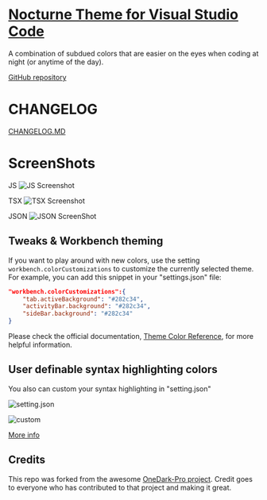 # [Nocturne Theme for Visual Studio Code](https://github.com/joeynguyen/nocturne-theme-vscode)

A combination of subdued colors that are easier on the eyes when coding at night (or anytime of the day).

[GitHub repository](https://github.com/joeynguyen/nocturne-theme-vscode)


# CHANGELOG

[CHANGELOG.MD](CHANGELOG.md)

# ScreenShots

JS
![JS Screenshot](https://raw.githubusercontent.com/joeynguyen/nocturne-theme-vscode/master/static/js.jpg)

TSX
![TSX Screenshot](https://raw.githubusercontent.com/joeynguyen/nocturne-theme-vscode/master/static/tsx.jpg)

JSON
![JSON ScreenShot](https://raw.githubusercontent.com/joeynguyen/nocturne-theme-vscode/master/static/json.jpg)

## Tweaks & Workbench theming

If you want to play around with new colors, use the setting
`workbench.colorCustomizations` to customize the currently selected theme. For
example, you can add this snippet in your "settings.json" file:

```json
"workbench.colorCustomizations":{
    "tab.activeBackground": "#282c34",
    "activityBar.background": "#282c34",
    "sideBar.background": "#282c34"
}
```

Please check the official documentation,
[Theme Color Reference](https://code.visualstudio.com/docs/getstarted/theme-color-reference),
for more helpful information.

## User definable syntax highlighting colors

You also can custom your syntax highlighting in "setting.json"

![setting.json](https://raw.githubusercontent.com/joeynguyen/nocturne-theme-vscode/master/static/color-customizations.jpg)

![custom](https://raw.githubusercontent.com/joeynguyen/nocturne-theme-vscode/master/static/workbench-colors.jpg)

[More info](https://code.visualstudio.com/updates/v1_15#_user-definable-syntax-highlighting-colors)

## Credits
This repo was forked from the awesome [OneDark-Pro project](https://github.com/Binaryify/OneDark-Pro). Credit goes to everyone who has contributed to that project and making it great.
